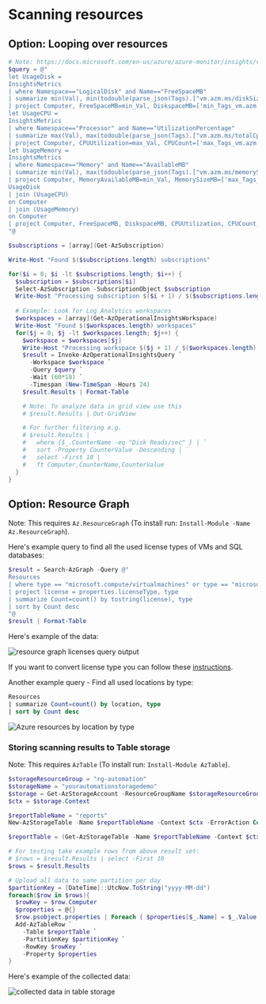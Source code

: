 # Scanning resources

## Option: Looping over resources

```powershell
# Note: https://docs.microsoft.com/en-us/azure/azure-monitor/insights/vminsights-ga-release-faq#what-should-i-do-about-the-performance-counters-in-my-workspace-if-i-install-the-vminsights-solution
$query = @"
let UsageDisk =
InsightsMetrics
| where Namespace=="LogicalDisk" and Name=="FreeSpaceMB"
| summarize min(Val), min(todouble(parse_json(Tags).["vm.azm.ms/diskSizeMB"])) by Computer
| project Computer, FreeSpaceMB=min_Val, DiskspaceMB=['min_Tags_vm.azm.ms/diskSizeMB'];
let UsageCPU =
InsightsMetrics
| where Namespace=="Processor" and Name=="UtilizationPercentage"
| summarize max(Val), max(todouble(parse_json(Tags).["vm.azm.ms/totalCpus"])) by Computer
| project Computer, CPUUtilization=max_Val, CPUCount=['max_Tags_vm.azm.ms/totalCpus'];
let UsageMemory =
InsightsMetrics
| where Namespace=="Memory" and Name=="AvailableMB"
| summarize min(Val), max(todouble(parse_json(Tags).["vm.azm.ms/memorySizeMB"])) by Computer
| project Computer, MemoryAvailableMB=min_Val, MemorySizeMB=['max_Tags_vm.azm.ms/memorySizeMB'];
UsageDisk
| join (UsageCPU) 
on Computer
| join (UsageMemory)
on Computer
| project Computer, FreeSpaceMB, DiskspaceMB, CPUUtilization, CPUCount, MemoryAvailableMB, MemorySizeMB
"@

$subscriptions = [array](Get-AzSubscription)

Write-Host "Found $($subscriptions.length) subscriptions"

for($i = 0; $i -lt $subscriptions.length; $i++) {
  $subscription = $subscriptions[$i]
  Select-AzSubscription -SubscriptionObject $subscription
  Write-Host "Processing subscription $($i + 1) / $($subscriptions.length) - $($subscription.name)"
  
  # Example: Look for Log Analytics workspaces
  $workspaces = [array](Get-AzOperationalInsightsWorkspace)
  Write-Host "Found $($workspaces.length) workspaces"
  for($j = 0; $j -lt $workspaces.length; $j++) {
    $workspace = $workspaces[$j]
    Write-Host "Processing workspace $($j + 1) / $($workspaces.length) - $($workspace.name)"
    $result = Invoke-AzOperationalInsightsQuery `
      -Workspace $workspace `
      -Query $query `
      -Wait (60*10) `
      -Timespan (New-TimeSpan -Hours 24)
    $result.Results | Format-Table

    # Note: To analyze data in grid view use this
    # $result.Results | Out-GridView

    # For further filtering e.g.
    # $result.Results | `
    #   where {$_.CounterName -eq "Disk Reads/sec" } | `
    #   sort -Property CounterValue -Descending | `
    #   select -First 10 | `
    #   ft Computer,CounterName,CounterValue
  }
}
```

## Option: Resource Graph

Note: This requires `Az.ResourceGraph` (To install run: `Install-Module -Name Az.ResourceGraph`).

Here's example query to find all the used license types of VMs and SQL databases:

```powershell
$result = Search-AzGraph -Query @"
Resources
| where type == "microsoft.compute/virtualmachines" or type == "microsoft.sql/servers/databases"
| project license = properties.licenseType, type
| summarize Count=count() by tostring(license), type
| sort by Count desc
"@
$result | Format-Table
```

Here's example of the data:

![resource graph licenses query output](https://user-images.githubusercontent.com/2357647/83683000-5b8cae80-a5ed-11ea-8cb9-b93df300ec12.png)

If you want to convert license type you can follow these
[instructions](https://docs.microsoft.com/en-us/azure/virtual-machines/windows/hybrid-use-benefit-licensing).

Another example query - Find all used locations by type:

```sql
Resources
| summarize Count=count() by location, type
| sort by Count desc
```

![Azure resources by location by type](https://user-images.githubusercontent.com/2357647/85825305-89978580-b78a-11ea-8362-8d6168eddbdd.png)

### Storing scanning results to Table storage

Note: This requires `AzTable` (To install run: `Install-Module AzTable`).

```powershell
$storageResourceGroup = "rg-automation"
$storageName = "yourautomationstoragedemo"
$storage = Get-AzStorageAccount -ResourceGroupName $storageResourceGroup -Name $storageName
$ctx = $storage.Context

$reportTableName = "reports"
New-AzStorageTable -Name $reportTableName -Context $ctx -ErrorAction Continue

$reportTable = (Get-AzStorageTable -Name $reportTableName -Context $ctx).CloudTable

# For testing take example rows from above result set:
# $rows = $result.Results | select -First 10
$rows = $result.Results

# Upload all data to same partition per day
$partitionKey = [DateTime]::UtcNow.ToString("yyyy-MM-dd")
foreach($row in $rows){
  $rowKey = $row.Computer
  $properties = @{}
  $row.psobject.properties | Foreach { $properties[$_.Name] = $_.Value }
  Add-AzTableRow `
    -Table $reportTable `
    -PartitionKey $partitionKey `
    -RowKey $rowKey `
    -Property $properties
}
```

Here's example of the collected data:

![collected data in table storage](https://user-images.githubusercontent.com/2357647/83232491-f290db00-a195-11ea-9bcd-fe61dc1e126f.png)
